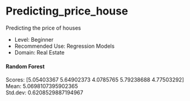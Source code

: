 # Predicting_price_house
Predicting the price of houses

- Level: Beginner 
- Recommended Use: Regression Models
- Domain: Real Estate

#### Random Forest  
Scores: [5.05403367 5.64902373 4.0785765  5.79238688 4.77503292]  
Mean: 5.0698107395902365  
Std.dev: 0.6208529887194967
